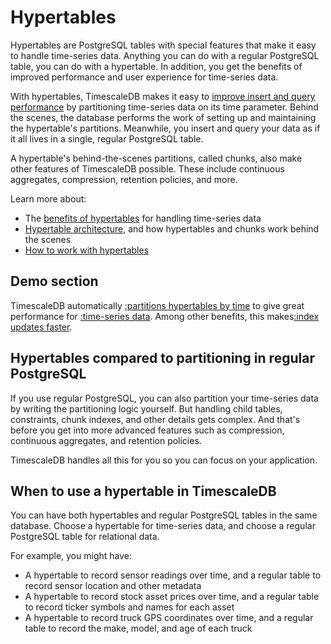 # Hypertables

Hypertables are PostgreSQL tables with special features that make it easy to
handle time-series data. Anything you can do with a regular PostgreSQL table,
you can do with a hypertable. In addition, you get the benefits of improved
performance and user experience for time-series data.

With hypertables, TimescaleDB makes it easy to [improve insert and query
performance][performance-benchmark] by partitioning time-series data on its time
parameter. Behind the scenes, the database performs the work of setting up and
maintaining the hypertable's partitions. Meanwhile, you insert and query your
data as if it all lives in a single, regular PostgreSQL table.

A hypertable's behind-the-scenes partitions, called chunks, also make other
features of TimescaleDB possible. These include continuous aggregates,
compression, retention policies, and more.

Learn more about:

*   The [benefits of hypertables][hypertable-benefits] for handling time-series
    data
*   [Hypertable architecture][hypertable-architecture], and how hypertables and
    chunks work behind the scenes
*   [How to work with hypertables][hypertable-how-to]

## Demo section

TimescaleDB automatically [:partitions hypertables by
time](/timescaledb/:currentVersion:/overview/core-concepts/hypertables-and-chunks/hypertable-architecture/#time-based-partitioning&cut=3)
to give great performance for [:time-series data](/timescaledb/:currentVersion:/overview/what-is-time-series-data/#time-series-data-is-everywhere). Among other benefits, this
makes[:index updates
faster](/timescaledb/:currentVersion:/overview/core-concepts/hypertables-and-chunks/hypertables-and-chunks-benefits/#faster-index-updates).

## Hypertables compared to partitioning in regular PostgreSQL

If you use regular PostgreSQL, you can also partition your time-series data by
writing the partitioning logic yourself. But handling child tables, constraints,
chunk indexes, and other details gets complex. And that's before you get into
more advanced features such as compression, continuous aggregates, and retention
policies.

TimescaleDB handles all this for you so you can focus on your application.

## When to use a hypertable in TimescaleDB

You can have both hypertables and regular PostgreSQL tables in the same
database. Choose a hypertable for time-series data, and choose a regular
PostgreSQL table for relational data.

For example, you might have:

*   A hypertable to record sensor readings over time, and a regular table
    to record sensor location and other metadata
*   A hypertable to record stock asset prices over time, and a regular table to
    record ticker symbols and names for each asset
*   A hypertable to record truck GPS coordinates over time, and a regular table
    to record the make, model, and age of each truck

[hypertable-architecture]: /timescaledb/:currentVersion:/overview/core-concepts/hypertables-and-chunks/hypertable-architecture/
[hypertable-benefits]: /timescaledb/:currentVersion:/overview/core-concepts/hypertables-and-chunks/hypertables-and-chunks-benefits/
[hypertable-how-to]: /timescaledb/:currentVersion:/how-to-guides/hypertables/
[performance-benchmark]: https://www.timescale.com/blog/timescaledb-vs-6a696248104e/
